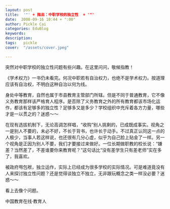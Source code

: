 ```yaml
---
layout: post  
title:  '"' + 抛出：中职学校的独立性  + '"'
date:  2008-09-16 10:44 + ":00" 
author: Pickle Cai  
categories: EduBlog  
keywords: 
description:   
tags:	pickle   
cover:  "/assets/cover.jpeg"  

---  
```

    
突然对中职学校的独立性问题有些兴趣。在这里问问，敬候指教！



《学术权力》一书仍未看完。何况中职若有自治权力，也绝不是学术权力。按道理应该有自治权，不明白这种自治以何为线。



身处中等教育，自然也属于市县教育主管部门所辖。但是不同于普通教育，它不像义务教育那样该严格育人程序。是否除了义务教育之外的所有教育都该市场化运作，都该有足够多的独立性？足够多又是多少？学校组织中充斥着各方力量，哪些才是一以贯之的？迷惑～～



在现有选拔机制下，无论高调怎样唱，“收购”别人挑剩的，已成既成事实。视角之一是别人不要的，未必不好，不长于背书，也许长于动手。不过真正认同这一点的人极少，当事人若这样说，也还很有几分心虚，似乎为自己脸上贴金了一样。另一个视角是正因为别人不要，我们才要接过来做好。一位长期做职教的校长说：“嫌差？当然差了，不差谁要你来教育呢？”这句话比“没有差学生只有差老师”实在多了，我喜欢。



被政府甩包袱，独立运作，实际上已经成为很多学校的实际情况。可是难道竟没有人来探讨独立性问题？还是觉得谈独立不独立，无非跟玩概念之类一样没必要？迷惑～～



看上去像个问题。



		    
 中国教育在线·教育人

